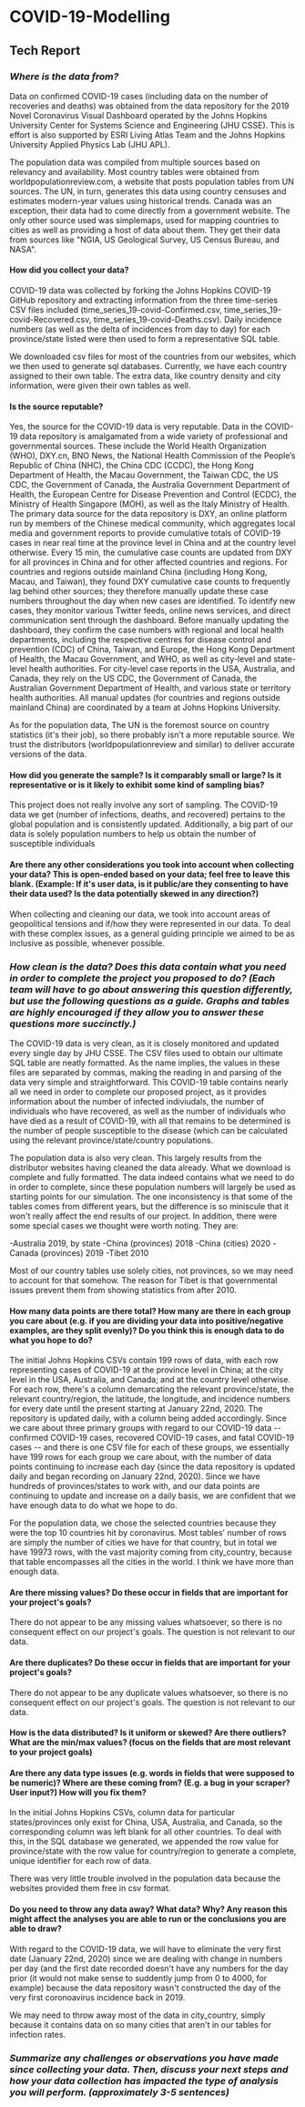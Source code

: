 # COVID-19-Modelling


## Tech Report
### *Where is the data from?*

Data on confirmed COVID-19 cases (including data on the number of recoveries and deaths) was obtained from the data repository for the 2019 Novel Coronavirus Visual Dashboard operated by the Johns Hopkins University Center for Systems Science and Engineering (JHU CSSE). This is effort is also supported by ESRI Living Atlas Team and the Johns Hopkins University Applied Physics Lab (JHU APL).

The population data was compiled from multiple sources based on relevancy and availability. Most country tables were obtained from worldpopulationreview.com, a website that posts population tables from UN sources. The UN, in turn, generates this data using country censuses and estimates modern-year values using historical trends. Canada was an exception, their data had to come directly from a government website. The only other source used was simplemaps, used for mapping countries to cities as well as providing a host of data about them. They get their data from sources like "NGIA, US Geological Survey, US Census Bureau, and NASA". 

#### How did you collect your data?

COVID-19 data was collected by forking the Johns Hopkins COVID-19 GitHub repository and extracting information from the three time-series CSV files included (time_series_19-covid-Confirmed.csv, time_series_19-covid-Recovered.csv, time_series_19-covid-Deaths.csv). Daily incidence numbers (as well as the delta of incidences from day to day) for each province/state listed were then used to form a representative SQL table.

We downloaded csv files for most of the countries from our websites, which we then used to generate sql databases. Currently, we have each country assigned to their own table. The extra data, like country density and city information, were given their own tables as well. 

#### Is the source reputable?

Yes, the source for the COVID-19 data is very reputable. Data in the COVID-19 data repository is amalgamated from a wide variety of professional and governmental sources. These include the World Health Organization (WHO), DXY.cn, BNO News, the National Health Commission of the People’s Republic of China (NHC), the China CDC (CCDC), the Hong Kong Department of Health, the Macau Government, the Taiwan CDC, the US CDC, the Government of Canada, the Australia Government Department of Health, the European Centre for Disease Prevention and Control (ECDC), the Ministry of Health Singapore (MOH), as well as the Italy Ministry of Health. The primary data source for the data repository is DXY, an online platform run by members of the Chinese medical community, which aggregates local media and government reports to provide cumulative totals of COVID-19 cases in near real time at the province level in China and at the country level otherwise. Every 15 min, the cumulative case counts are updated from DXY for all provinces in China and for other affected countries and regions. For countries and regions outside mainland China (including Hong Kong, Macau, and Taiwan), they found DXY cumulative case counts to frequently lag behind other sources; they therefore manually update these case numbers throughout the day when new cases are identified. To identify new cases, they monitor various Twitter feeds, online news services, and direct communication sent through the dashboard. Before manually updating the dashboard, they confirm the case numbers with regional and local health departments, including the respective centres for disease control and prevention (CDC) of China, Taiwan, and Europe, the Hong Kong Department of Health, the Macau Government, and WHO, as well as city-level and state-level health authorities. For city-level case reports in the USA, Australia, and Canada, they rely on the US CDC, the Government of Canada, the Australian Government Department of Health, and various state or territory health authorities. All manual updates (for countries and regions outside mainland China) are coordinated by a team at Johns Hopkins University.

As for the population data, The UN is the foremost source on country statistics (it's their job), so there probably isn't a more reputable source. We trust the distributors (worldpopulationreview and similar) to deliver accurate versions of the data. 

#### How did you generate the sample? Is it comparably small or large? Is it representative or is it likely to exhibit some kind of sampling bias?

This project does not really involve any sort of sampling. The COVID-19 data we get (number of infections, deaths, and recovered) pertains to the global population and is consistently updated. Additionally, a big part of our data is solely population numbers to help us obtain the number of susceptible individuals 

#### Are there any other considerations you took into account when collecting your data? This is open-ended based on your data; feel free to leave this blank. (Example: If it's user data, is it public/are they consenting to have their data used? Is the data potentially skewed in any direction?)

When collecting and cleaning our data, we took into account areas of geopolitical tensions and if/how they were represented in our data. To deal with these complex issues, as a general guiding principle we aimed to be as inclusive as possible, whenever possible.

### *How clean is the data? Does this data contain what you need in order to complete the project you proposed to do? (Each team will have to go about answering this question differently, but use the following questions as a guide. Graphs and tables are highly encouraged if they allow you to answer these questions more succinctly.)*

The COVID-19 data is very clean, as it is closely monitored and updated every single day by JHU CSSE. The CSV files used to obtain our ultimate SQL table are neatly formatted. As the name implies, the values in these files are separated by commas, making the reading in and parsing of the data very simple and straightforward. This COVID-19 table contains nearly all we need in order to complete our proposed project, as it provides information about the number of infected indiviudals, the number of individuals who have recovered, as well as the number of individuals who have died as a result of COVID-19, with all that remains to be determined is the number of people susceptible to the disease (which can be calculated using the relevant province/state/country populations.

The population data is also very clean. This largely results from the distributor websites having cleaned the data already. What we download is complete and fully formatted. The data indeed contains what we need to do in order to complete, since these population numbers will largely be used as starting points for our simulation. The one inconsistency is that some of the tables comes from different years, but the difference is so miniscule that it won't really affect the end results of our project. In addition, there were some special cases 
we thought were worth noting. They are: 

-Australia 2019, by state
-China (provinces) 2018
-China (cities) 2020
-Canada (provinces) 2019
-Tibet 2010

Most of our country tables use solely cities, not provinces, so we may need to account for that somehow. The reason for Tibet is that governmental issues prevent them from showing statistics from after 2010. 

#### How many data points are there total? How many are there in each group you care about (e.g. if you are dividing your data into positive/negative examples, are they split evenly)? Do you think this is enough data to do what you hope to do?

The initial Johns Hopkins CSVs contain 199 rows of data, with each row representing cases of COVID-19 at the province level in China; at the city level in the USA, Australia, and Canada; and at the country level otherwise. For each row, there's a column demarcating the relevant province/state, the relevant country/region, the latitude, the longitude, and incidence numbers for every date until the present starting at January 22nd, 2020. The repository is updated daily, with a column being added accordingly. Since we care about three primary groups with regard to our COVID-19 data -- confirmed COVID-19 cases, recovered COVID-19 cases, and fatal COVID-19 cases -- and there is one CSV file for each of these groups, we essentially have 199 rows for each group we care about, with the number of data points continuing to increase each day (since the data repository is updated daily and began recording on January 22nd, 2020). Since we have hundreds of provinces/states to work with, and our data points are continuing to update and increase on a daily basis, we are confident that we have enough data to do what we hope to do.

For the population data, we chose the selected countries because they were the top 10 countries hit by coronavirus. Most tables' number of rows are simply the number of cities we have for that country, but in total we have 19973 rows, with the vast majority coming from city_country, because that table encompasses all the cities in the world. I think we have more than enough data. 

#### Are there missing values? Do these occur in fields that are important for your project's goals?

There do not appear to be any missing values whatsoever, so there is no consequent effect on our project's goals. The question is not relevant to our data. 

#### Are there duplicates? Do these occur in fields that are important for your project's goals?

There do not appear to be any duplicate values whatsoever, so there is no consequent effect on our project's goals. The question is not relevant to our data. 

#### How is the data distributed? Is it uniform or skewed? Are there outliers? What are the min/max values? (focus on the fields that are most relevant to your project goals)

#### Are there any data type issues (e.g. words in fields that were supposed to be numeric)? Where are these coming from? (E.g. a bug in your scraper? User input?) How will you fix them?

In the initial Johns Hopkins CSVs, column data for particular states/provinces only exist for China, USA, Australia, and Canada, so the corresponding column was left blank for all other countries. To deal with this, in the SQL database we generated, we appended the row value for province/state with the row value for country/region to generate a complete, unique identifier for each row of data.

There was very little trouble involved in the population data because the websites provided them free in csv format. 

#### Do you need to throw any data away? What data? Why? Any reason this might affect the analyses you are able to run or the conclusions you are able to draw?

With regard to the COVID-19 data, we will have to eliminate the very first date (January 22nd, 2020) since we are dealing with change in numbers per day (and the first date recorded doesn't have any numbers for the day prior (it would not make sense to suddently jump from 0 to 4000, for example) because the data repository wasn't constructed the day of the very first coronoavirus incidence back in 2019.

We may need to throw away most of the data in city_country, simply because it contains data on so many cities that aren't in our tables for infection rates. 

### *Summarize any challenges or observations you have made since collecting your data. Then, discuss your next steps and how your data collection has impacted the type of analysis you will perform. (approximately 3-5 sentences)*


